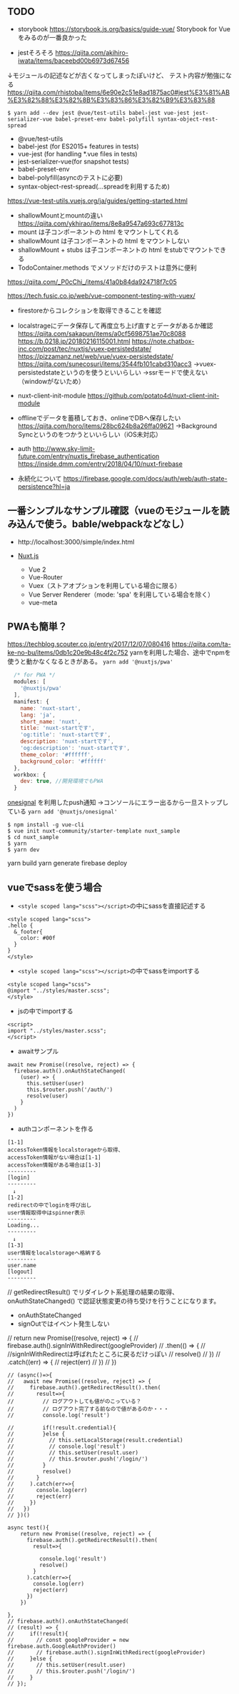 ## TODO
* storybook
https://storybook.js.org/basics/guide-vue/
Storybook for Vueをみるのが一番良かった

* jestそろそろ
https://qiita.com/akihiro-iwata/items/baceebd00b6973d67456

↓モジュールの記述などが古くなってしまったぽいけど、
テスト内容が勉強になる
https://qiita.com/rhistoba/items/6e90e2c51e8ad1875ac0#jest%E3%81%AB%E3%82%88%E3%82%8B%E3%83%86%E3%82%B9%E3%83%88

```
$ yarn add --dev jest @vue/test-utils babel-jest vue-jest jest-serializer-vue babel-preset-env babel-polyfill syntax-object-rest-spread
```
* @vue/test-utils
* babel-jest (for ES2015+ features in tests)
* vue-jest (for handling *.vue files in tests)
* jest-serializer-vue(for snapshot tests)
* babel-preset-env
* babel-polyfill(asyncのテストに必要)
* syntax-object-rest-spread(...spreadを利用するため)

https://vue-test-utils.vuejs.org/ja/guides/getting-started.html

* shallowMountとmountの違い
https://qiita.com/ykhirao/items/8e8a9547a693c677813c
* mount は子コンポーネントの html をマウントしてくれる
* shallowMount は子コンポーネントの html をマウントしない
* shallowMount + stubs は子コンポーネントの html をstubでマウントできる
* TodoContainer.methods でメソッドだけのテストは意外に便利

https://qiita.com/_P0cChi_/items/41a0b84da924718f7c05

https://tech.fusic.co.jp/web/vue-component-testing-with-vuex/

* firestoreからコレクションを取得できることを確認

* localstrageにデータ保存して再度立ち上げ直すとデータがあるか確認
https://qiita.com/sakapun/items/a0cf5698751ae70c8088
https://b.0218.jp/20180216115001.html
https://note.chatbox-inc.com/post/tec/nuxtjs/vuex-persistedstate/
https://pizzamanz.net/web/vue/vuex-persistedstate/
https://qiita.com/sunecosuri/items/3544fb101cabd310acc3
→vuex-persistedstateというのを使うといいらしい
→ssrモードで使えない（windowがないため）

* nuxt-client-init-module
https://github.com/potato4d/nuxt-client-init-module

* offlineでデータを蓄積しておき、onlineでDBへ保存したい
https://qiita.com/horo/items/28bc624b8a26ffa09621
→Background Syncというのをつかうといいらしい（iOS未対応）

* auth
http://www.sky-limit-future.com/entry/nuxtjs_firebase_authentication
https://inside.dmm.com/entry/2018/04/10/nuxt-firebase

 * 永続化について
 https://firebase.google.com/docs/auth/web/auth-state-persistence?hl=ja

## 一番シンプルなサンプル確認（vueのモジュールを読み込んで使う。bable/webpackなどなし）
* http://localhost:3000/simple/index.html

* [Nuxt.js](https://ja.nuxtjs.org/guide/)
  * Vue 2
  * Vue-Router
  * Vuex（ストアオプションを利用している場合に限る）
  * Vue Server Renderer（mode: 'spa' を利用している場合を除く）
  * vue-meta

## PWAも簡単？
https://techblog.scouter.co.jp/entry/2017/12/07/080416
https://qiita.com/ta-ke-no-bu/items/0db1c20e9b48c4f2c752
yarnを利用した場合、途中でnpmを使うと動かなくなるときがある。
`yarn add '@nuxtjs/pwa'`

```nuxt.config.js
  /* for PWA */
  modules: [
    '@nuxtjs/pwa'
  ],
  manifest: {
    name: 'nuxt-start',
    lang: 'ja',
    short_name: 'nuxt',
    title: 'nuxt-startです',
    'og:title': 'nuxt-startです',
    description: 'nuxt-startです',
    'og:description': 'nuxt-startです',
    theme_color: '#ffffff',
    background_color: '#ffffff'
  },
  workbox: {
    dev: true, //開発環境でもPWA
  }
```
[onesignal](https://onesignal.com/)
を利用したpush通知
→コンソールにエラー出るから一旦ストップしている
`yarn add '@nuxtjs/onesignal'`

```
$ npm install -g vue-cli 
$ vue init nuxt-community/starter-template nuxt_sample
$ cd nuxt_sample
$ yarn
$ yarn dev
```

yarn build
yarn generate
firebase deploy

## vueでsassを使う場合
* `<style scoped lang="scss"></script>`の中にsassを直接記述する
```
<style scoped lang="scss">
.hello {
  &_footer{
    color: #00f
  }
}
</style>
```

* `<style scoped lang="scss"></script>`の中でsassをimportする
```
<style scoped lang="scss">
@import "../styles/master.scss";
</style>
```

* jsの中でimportする
```
<script>
import "../styles/master.scss";
</script>
```

* awaitサンプル
```
await new Promise((resolve, reject) => {
  firebase.auth().onAuthStateChanged(
    (user) => {
      this.setUser(user)
      this.$router.push('/auth/')
      resolve(user)
    }
  )
})
```

* authコンポーネントを作る
```
[1-1]
accessToken情報をlocalstorageから取得、
accessToken情報がない場合は[1-1]
accessToken情報がある場合は[1-3]
---------
[login]
---------
　↓
[1-2]
redirectの中でloginを呼び出し
user情報取得中はspinner表示
---------
Loading...
---------
　↓
[1-3]
user情報をlocalstorageへ格納する
---------
user.name
[logout]
---------
```
  // getRedirectResult() でリダイレクト系処理の結果の取得、onAuthStateChanged() で認証状態変更の待ち受けを行うことになります。

* onAuthStateChanged
 * signOutではイベント発生しない

// return new Promise((resolve, reject) => {
//   firebase.auth().signInWithRedirect(googleProvider)
//     .then(() => {
//       //signInWithRedirectは呼ばれたところに戻るだけっぽい
//       resolve()
//     })
//     .catch((err) => {
//       reject(err)
//     })
// })


    // (async()=>{
    //   await new Promise((resolve, reject) => {
    //     firebase.auth().getRedirectResult().then(
    //       result=>{
    //         // ログアウトしても値がのこっている？
    //         // ログアウト完了する前なので値があるのか・・・
    //         console.log('result')

    //         if(!result.credential){
    //         }else {
    //           // this.setLocalStorage(result.credential)
    //           // console.log('result')
    //           // this.setUser(result.user)
    //           // this.$router.push('/login/')
    //         }
    //         resolve()
    //       }
    //     ).catch(err=>{
    //       console.log(err)
    //       reject(err)
    //     })
    //   })
    // })()

    async test(){
        return new Promise((resolve, reject) => {
          firebase.auth().getRedirectResult().then(
            result=>{

              console.log('result')
              resolve()
            }
          ).catch(err=>{
            console.log(err)
            reject(err)
          })
        })

    },
    // firebase.auth().onAuthStateChanged(
    // (result) => {
    //     if(!result){
    //       // const googleProvider = new firebase.auth.GoogleAuthProvider()
    //       // firebase.auth().signInWithRedirect(googleProvider)
    //     }else {
    //       // this.setUser(result.user)
    //       // this.$router.push('/login/')
    //     }
    // });

